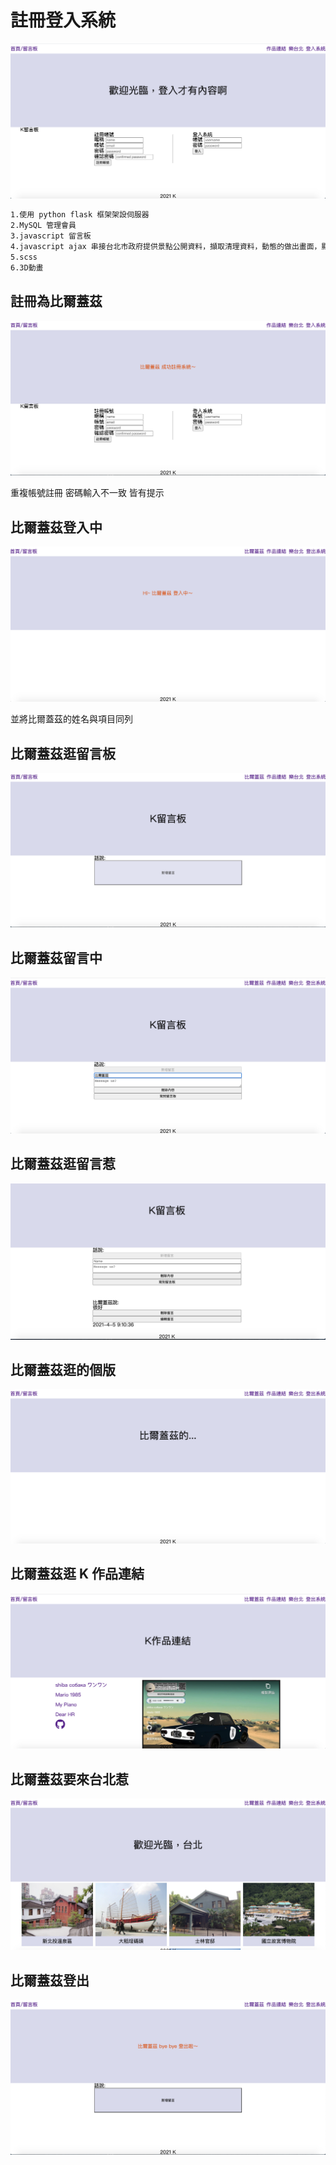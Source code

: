 # 註冊登入系統

<img src="py/0.png" alt=""/>

```bash
1.使用 python flask 框架架設伺服器
2.MySQL 管理會員
3.javascript 留言板
4.javascript ajax 串接台北市政府提供景點公開資料，擷取清理資料，動態的做出畫面，顯示景點的第一張圖片和景點的名稱
5.scss
6.3D動畫
```

## 註冊為比爾蓋茲

<img src="py/1.png" alt=""/>

重複帳號註冊
密碼輸入不一致
皆有提示

## 比爾蓋茲登入中

<img src="py/2.png" alt=""/>

並將比爾蓋茲的姓名與項目同列

## 比爾蓋茲逛留言板

<img src="py/3.png" alt=""/>

## 比爾蓋茲留言中

<img src="py/3.1.png" alt=""/>

## 比爾蓋茲逛留言惹

<img src="py/3.2.png" alt=""/>

## 比爾蓋茲逛的個版

<img src="py/4.png" alt=""/>

## 比爾蓋茲逛 K 作品連結

<img src="py/5.png" alt=""/>

## 比爾蓋茲要來台北惹

<img src="py/6.png" alt=""/>

## 比爾蓋茲登出

<img src="py/7.png" alt=""/>
